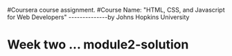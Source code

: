 #Coursera course assignment.
#Course Name: "HTML, CSS, and Javascript for Web Developers"
--------------by Johns Hopkins University
# Week two ... module2-solution
